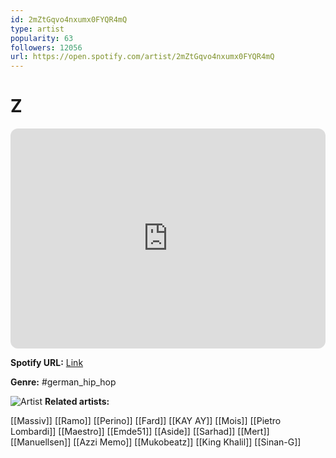 ```yaml
---
id: 2mZtGqvo4nxumx0FYQR4mQ
type: artist
popularity: 63
followers: 12056
url: https://open.spotify.com/artist/2mZtGqvo4nxumx0FYQR4mQ
---
```

# Z

<iframe style="border-radius:12px" src="https://open.spotify.com/embed/artist/2mZtGqvo4nxumx0FYQR4mQ" width="100%" height="352" frameBorder="0" allowfullscreen="" allow="autoplay; clipboard-write; encrypted-media; fullscreen; picture-in-picture" loading="lazy"></iframe>

**Spotify URL:** [Link](https://open.spotify.com/artist/2mZtGqvo4nxumx0FYQR4mQ)

**Genre:**  #german_hip_hop

![Artist](https://i.scdn.co/image/ab6761610000e5ebc11f5a35d3e637dbd13aad70)
**Related artists:**

[[Massiv]]
[[Ramo]]
[[Perino]]
[[Fard]]
[[KAY AY]]
[[Mois]]
[[Pietro Lombardi]]
[[Maestro]]
[[Emde51]]
[[Aside]]
[[Sarhad]]
[[Mert]]
[[Manuellsen]]
[[Azzi Memo]]
[[Mukobeatz]]
[[King Khalil]]
[[Sinan-G]]

